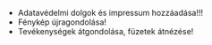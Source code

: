 
* Adatavédelmi dolgok és impressum hozzáadása!!!
* Fénykép újragondolása!
* Tevékenységek átgondolása, füzetek átnézése!
